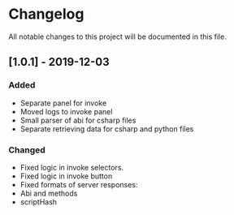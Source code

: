 
# Changelog
All notable changes to this project will be documented in this file.

## [1.0.1] - 2019-12-03
### Added
- Separate panel for invoke
- Moved logs to invoke panel
- Small parser of abi for csharp files
- Separate retrieving data for csharp and python files
### Changed
-  Fixed logic in invoke selectors.
- Fixed logic in invoke button
- Fixed formats of server responses:
 - Abi and methods
 - scriptHash

